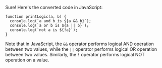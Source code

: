 Sure! Here's the converted code in JavaScript:
```
function printLogic(a, b) {
  console.log(`a and b is ${a && b}`);
  console.log(`a or b is ${a || b}`);
  console.log(`not a is ${!a}`);
}
```
Note that in JavaScript, the `&&` operator performs logical AND operation between two values, while the `||` operator performs logical OR operation between two values. Similarly, the `!` operator performs logical NOT operation on a value.
